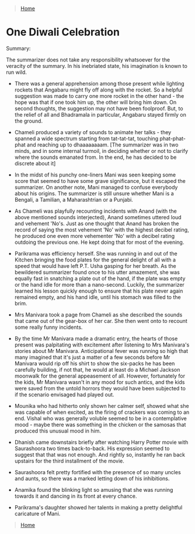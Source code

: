 >[Home](../README.md)

# One Diwali Celebration

Summary:

The summarizer does not take any responsibility whatsoever for the veracity of the summary. In his inebriated state, his imagination is known to run wild.

- There was a general apprehension among those present while lighting rockets that Angabaru might fly off along with the rocket. So a helpful suggestion was made to carry one more rocket in the other hand - the hope was that if one took him up, the other will bring him down. On second thoughts, the suggestion may not have been foolproof. But, to the relief of all and Bhadramala in particular, Angabaru stayed firmly on the ground.

- Chameli produced a variety of sounds to animate her talks - they spanned a wide spectrum starting from tat-tat-tat, touching phat-phat-phat and reaching up to dhaaaaaaaam. [The summarizer was in two minds, and in some internal turmoil,  in deciding whether or not to clarify where the sounds emanated from. In the end, he has decided to be discrete about it]

- In the midst of his punchy one-liners Mani was seen keeping some score that seemed to have some grave significance, but it escaped the summarizer. On another note, Mani managed to confuse everybody about his origins. The summarizer is still unsure whether Mani is a Bengali, a Tamilian, a Maharashtrian or a Punjabi.

- As Chameli was playfully recounting incidents with Anand (with the above mentioned sounds interjected), Anand sometimes uttered loud and vehement 'No's. Just as one thought that Anand has broken the record of saying the most vehement 'No' with the highest decibel rating, he produced one even more vehementer 'No' with a decibel rating outdoing the previous one. He kept doing that for most of the evening.

- Parikrama was efficiency herself. She was running in and out of the Kitchen bringing the food plates for the general delight of all with a speed that would have left P.T. Usha gasping for her breath. As the bewildered summarizer found once to his utter amazement, she was equally fast in snatching a plate out of the hand, if the plate was empty or the hand idle for more than a nano-second. Luckily, the summarizer learned his lesson quickly enough to ensure that his plate never again remained empty, and his hand idle, until his stomach was filled to the brim.

- Mrs Manivara took a page from Chameli as she described the sounds that came out of the gear-box of her car. She then went onto to recount some really funny incidents.

- By the time Mr Manivara made a dramatic entry, the hearts of those present was palpitating with excitement after listening to Mrs Manivara's stories about Mr Manivara. Anticipational fever was running so high that many imagined that it's just a matter of a few seconds before Mr Manivara would rip off his shirt to show the six-packs he has been carefully building, if not that, he would at least do a Michael Jackson moonwalk for the general appeasement of all. However, fortunately for the kids, Mr Manivara wasn't in any mood for such antics, and the kids were saved from the untold horrors they would have been subjected to if the scenario envisaged had played out.

- Mounika who had hitherto only shown her calmer self, showed what she was capable of when excited, as the firing of crackers was coming to an end. Vishal who was generally voluble seemed to be in a contemplative mood - maybe there was something in the chicken or the samosas that produced this unusual mood in him.

- Dhanish came downstairs briefly after watching Harry Potter movie with Saurashoora two times back-to-back. His expression seemed to suggest that that was not enough. And rightly so, instantly he ran back upstairs for the third installment of the movie.

- Saurashoora felt pretty fortified with the presence of so many uncles and aunts, so there was a marked letting down of his inhibitions. 

- Anamika found the blinking light so amusing that she was running towards it and dancing in its front at every chance.

- Parikrama's daughter showed her talents in making a pretty delightful caricature of Mani.

>[Home](../README.md)
